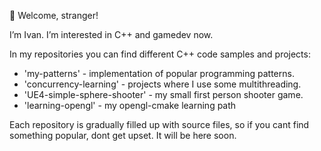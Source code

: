 👋 Welcome, stranger!

I’m Ivan. I’m interested in C++ and gamedev now.

In my repositories you can find different C++ code samples and projects:
- 'my-patterns' - implementation of popular programming patterns.
- 'concurrency-learning' - projects where I use some multithreading.
- 'UE4-simple-sphere-shooter' - my small first person shooter game. 
- 'learning-opengl' - my opengl-cmake learning path 

Each repository is gradually filled up with source files, so if you cant find something popular, dont get upset. It will be here soon.

<!---
ivan-mitrich/ivan-mitrich is a ✨ special ✨ repository because its `README.md` (this file) appears on your GitHub profile.
You can click the Preview link to take a look at your changes.
--->
